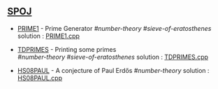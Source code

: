 ## [SPOJ](https://www.spoj.com/)


+ [PRIME1](https://www.spoj.com/problems/PRIME1/)  -  Prime Generator
    _\#number-theory    \#sieve-of-eratosthenes_       
    solution : [PRIME1.cpp](PRIME1.cpp)
     

+ [TDPRIMES](https://www.spoj.com/problems/TDPRIMES/)  -  Printing some primes          
    _\#number-theory     \#sieve-of-eratosthenes_
    solution : [TDPRIMES.cpp](TDPRIMES.cpp)

+ [HS08PAUL](https://www.spoj.com/problems/HS08PAUL/) - A conjecture of Paul Erdős
    _\#number-theory_
    solution : [HS08PAUL.cpp](HS08PAUL.cpp)

